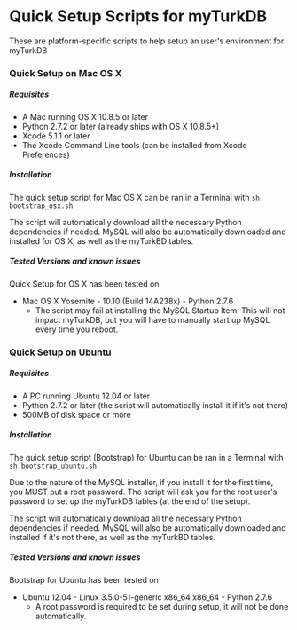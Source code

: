 Quick Setup Scripts for myTurkDB
========

These  are platform-specific scripts to help setup an user's environment for myTurkDB

### Quick Setup on Mac OS X

##### Requisites

+ A Mac running OS X 10.8.5 or later
+ Python 2.7.2 or later (already ships with OS X 10.8.5+)
+ Xcode 5.1.1 or later
+ The Xcode Command Line tools (can be installed from Xcode Preferences)

##### Installation

The quick setup script for Mac OS X can be ran in a Terminal with `sh bootstrap_osx.sh`

The script will automatically download all the necessary Python dependencies if needed.
MySQL will also be automatically downloaded and installed for OS X, as well as the myTurkBD tables.

##### Tested Versions and known issues

Quick Setup for OS X has been tested on 

+ Mac OS X Yosemite - 10.10 (Build 14A238x) - Python 2.7.6
  + The script may fail at installing the MySQL Startup Item. This will not impact myTurkDB, but you will have to manually start up MySQL every time you reboot.

### Quick Setup on Ubuntu

##### Requisites

+ A PC running Ubuntu 12.04 or later
+ Python 2.7.2 or later (the script will automatically install it if it's not there)
+ 500MB of disk space or more

##### Installation

The quick setup script (Bootstrap) for Ubuntu can be ran in a Terminal with `sh bootstrap_ubuntu.sh`

Due to the nature of the MySQL installer, if you install it for the first time, you MUST put a root password. The script will ask you for the root user's password to set up the myTurkDB tables (at the end of the setup).

The script will automatically download all the necessary Python dependencies if needed.
MySQL will also be automatically downloaded and installed if it's not there, as well as the myTurkBD tables.

##### Tested Versions and known issues

Bootstrap for Ubuntu has been tested on 

+ Ubuntu 12.04 - Linux 3.5.0-51-generic x86_64 x86_64 - Python 2.7.6
  + A root password is required to be set during setup, it will not be done automatically.
